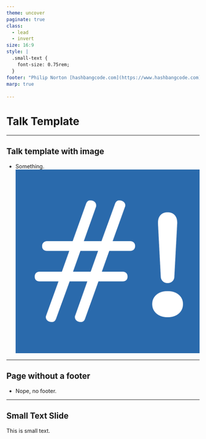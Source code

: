 ```yaml
---
theme: uncover
paginate: true
class:
  - lead
  - invert
size: 16:9
style: |
  .small-text {
    font-size: 0.75rem;
  }
footer: "Philip Norton [hashbangcode.com](https://www.hashbangcode.com) [@hashbangcode](https://twitter.com/hashbangcode) [@philipnorton42](https://twitter.com/philipnorton42)"
marp: true

---
```


# Talk Template

---

## Talk template with image
- Something.
![bg right:50%](../src/assets/images/hashbangcode_logo.png)

---
<!-- _footer: "" -->
## Page without a footer
- Nope, no footer.

---
## Small Text Slide
<p class="small-text">This is small text.</p>